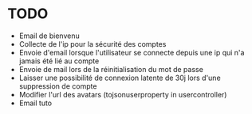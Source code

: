 # TODO

- Email de bienvenu
- Collecte de l'ip pour la sécurité des comptes
- Envoie d'email lorsque l'utilisateur se connecte depuis une ip qui n'a jamais été lié au compte
- Envoie de mail lors de la réinitialisation du mot de passe
- Laisser une possibilité de connexion latente de 30j lors d'une suppression de compte
- Modifier l'url des avatars (tojsonuserproperty in usercontroller)
- Email tuto